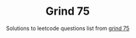 
<div align="center">

# Grind 75

Solutions to leetcode questions list from [grind 75](https://www.techinterviewhandbook.org/grind75)

</div>

